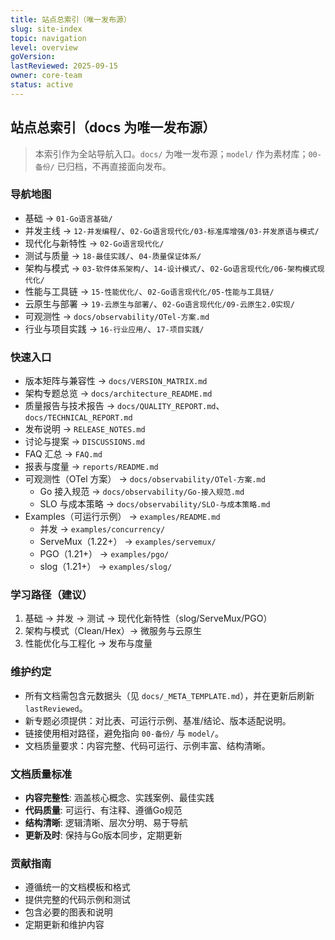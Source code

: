 ```yaml
---
title: 站点总索引（唯一发布源）
slug: site-index
topic: navigation
level: overview
goVersion: 
lastReviewed: 2025-09-15
owner: core-team
status: active
---
```


## 站点总索引（docs 为唯一发布源）

> 本索引作为全站导航入口。`docs/` 为唯一发布源；`model/` 作为素材库；`00-备份/` 已归档，不再直接面向发布。

### 导航地图

- 基础 → `01-Go语言基础/`
- 并发主线 → `12-并发编程/`、`02-Go语言现代化/03-标准库增强/03-并发原语与模式/`
- 现代化与新特性 → `02-Go语言现代化/`
- 测试与质量 → `18-最佳实践/`、`04-质量保证体系/`
- 架构与模式 → `03-软件体系架构/`、`14-设计模式/`、`02-Go语言现代化/06-架构模式现代化/`
- 性能与工具链 → `15-性能优化/`、`02-Go语言现代化/05-性能与工具链/`
- 云原生与部署 → `19-云原生与部署/`、`02-Go语言现代化/09-云原生2.0实现/`
- 可观测性 → `docs/observability/OTel-方案.md`
- 行业与项目实践 → `16-行业应用/`、`17-项目实践/`

### 快速入口

- 版本矩阵与兼容性 → `docs/VERSION_MATRIX.md`
- 架构专题总览 → `docs/architecture_README.md`
- 质量报告与技术报告 → `docs/QUALITY_REPORT.md`、`docs/TECHNICAL_REPORT.md`
- 发布说明 → `RELEASE_NOTES.md`
- 讨论与提案 → `DISCUSSIONS.md`
- FAQ 汇总 → `FAQ.md`
- 报表与度量 → `reports/README.md`
- 可观测性（OTel 方案） → `docs/observability/OTel-方案.md`
  - Go 接入规范 → `docs/observability/Go-接入规范.md`
  - SLO 与成本策略 → `docs/observability/SLO-与成本策略.md`
- Examples（可运行示例） → `examples/README.md`
  - 并发 → `examples/concurrency/`
  - ServeMux（1.22+） → `examples/servemux/`
  - PGO（1.21+） → `examples/pgo/`
  - slog（1.21+） → `examples/slog/`

### 学习路径（建议）

1. 基础 → 并发 → 测试 → 现代化新特性（slog/ServeMux/PGO）
2. 架构与模式（Clean/Hex）→ 微服务与云原生
3. 性能优化与工程化 → 发布与度量

### 维护约定

- 所有文档需包含元数据头（见 `docs/_META_TEMPLATE.md`），并在更新后刷新 `lastReviewed`。
- 新专题必须提供：对比表、可运行示例、基准/结论、版本适配说明。
- 链接使用相对路径，避免指向 `00-备份/` 与 `model/`。
- 文档质量要求：内容完整、代码可运行、示例丰富、结构清晰。

### 文档质量标准

- **内容完整性**: 涵盖核心概念、实践案例、最佳实践
- **代码质量**: 可运行、有注释、遵循Go规范
- **结构清晰**: 逻辑清晰、层次分明、易于导航
- **更新及时**: 保持与Go版本同步，定期更新

### 贡献指南

- 遵循统一的文档模板和格式
- 提供完整的代码示例和测试
- 包含必要的图表和说明
- 定期更新和维护内容
